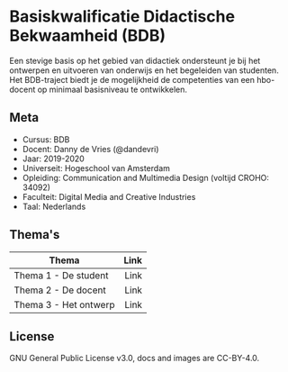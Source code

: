 # Basiskwalificatie Didactische Bekwaamheid (BDB)

Een stevige basis op het gebied van didactiek ondersteunt je bij het ontwerpen en uitvoeren van onderwijs en het begeleiden van studenten. Het BDB-traject biedt je de mogelijkheid de competenties van een hbo-docent op minimaal basisniveau te ontwikkelen.

## Meta

* Cursus: BDB
* Docent: Danny de Vries (@dandevri)
* Jaar: 2019-2020
* Universeit: Hogeschool van Amsterdam
* Opleiding: Communication and Multimedia Design (voltijd CROHO: 34092)
* Faculteit: Digital Media and Creative Industries
* Taal: Nederlands

## Thema's

| Thema                               |   Link   |
| ----------------------------------  | -------: |
| Thema 1 - De student                |  Link    |
| Thema 2 - De docent                 |  Link    |
| Thema 3 - Het ontwerp               |  Link    |

## License
GNU General Public License v3.0, docs and images are CC-BY-4.0.

